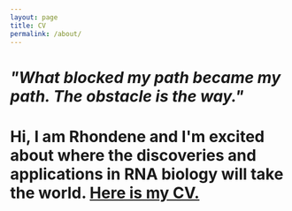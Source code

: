 ```yaml
---
layout: page
title: CV
permalink: /about/
---
```


# <i>"What blocked my path became my path. The obstacle is the way."</i>

# Hi, I am Rhondene and I'm excited about where the discoveries and applications in RNA biology will take the world. <a href="rhondene.github.io/rhondenewint/CV/Rwint_CV_2021.pdf" arget="_blank"> Here is my CV. </a>
